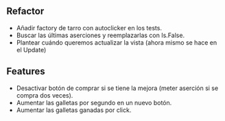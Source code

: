 ﻿## Refactor
- Añadir factory de tarro con autoclicker en los tests.
- Buscar las últimas aserciones y reemplazarlas con Is.False.
- Plantear cuándo queremos actualizar la vista (ahora mismo se hace en el Update)

## Features
- Desactivar botón de comprar si se tiene la mejora (meter aserción si se compra dos veces).
- Aumentar las galletas por segundo en un nuevo botón.
- Aumentar las galletas ganadas por click.
